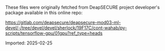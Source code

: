 These files were originally fetched from DeapSECURE project
developer's package available in this online repo:

https://gitlab.com/deapsecure/deapsecure-mod03-ml-devel/-/tree/devel/devel/sherlock/19F17C/cont-wahab/py-scripts/tensorflow-gpu/01gpu?ref_type=heads

Imported: 2025-02-25
